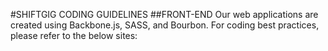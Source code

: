 #SHIFTGIG CODING GUIDELINES
##FRONT-END
Our web applications are created using Backbone.js, SASS, and Bourbon. For coding best practices, please refer to the below sites:
<!--get some dang links from Adam-->

<!--Old ass rules by Nathan below-->
<!--
This guide is a living reference for our front-end best practices. View its file structure, core assets, class names, etc as a learning tool. Following these guidelines will ensure projects can be easily interpreted by any developer. Failure to follow them will be met with consequence! They're also open to evolution, suggestion and bribery. Please send all whiskey and/or energy drinks to <a href="mailto:nathan@shiftgig.com">Nathan</a>.

<div class="flash-notice"><strong>There's Bourbon in our SASS!</strong><br/> Bourbon provides a wealth of handy SASS shortcuts and functions that help you write styles faster. It is encouraged that you take advantage of these where it makes sense as they'll quickly become second nature. <a href="http://bourbon.io/docs/">Checkout the docs</a>.</div>

####Naming Conventions
Shiftgig's naming conventions consist of structured class names and meaningful hyphens (i.e., not using hyphens merely to separate words). This is to help work around the current limits of applying CSS to the DOM (i.e., the lack of style encapsulation) and to better communicate the relationships between classes.


####JavaScript

syntax: `js-<targetName>`

JavaScript-specific classes reduce the risk that changing the structure or theme of components will inadvertently affect any required JavaScript behavior and complex functionality. It is not necessary to use them in every case, just think of them as a tool in your utility belt. If you are creating a class, which you don't intend to use for styling, but instead only as a selector in JavaScript, you should probably be adding the js- prefix. In practice this looks like this:

`<a href="/login" class="btn btn-primary js-login"></a>`

Again, JavaScript-specific classes should not. be. styled.


####Utilities

Utilities can be applied directly to any element; multiple utilities can be used together; and utilities can be used alongside component classes.

Utilities exist because certain CSS properties and patterns are used frequently. For example: floats, containing floats, vertical alignment, text truncation. Relying on utilities can help to reduce repetition and provide consistent implementations. They also act as a philosophical alternative to functional (i.e. non-polyfill) mixins.

```html
<div class="u-clearfix">
  <p class="u-textTruncate">{$text}</p>
  <img class="u-pullLeft" src="{$src}" alt="">
  <img class="u-pullLeft" src="{$src}" alt="">
  <img class="u-pullLeft" src="{$src}" alt="">
</div>
```

__u-utilityName__

Syntax: `u-<utilityName>`

Utilities must use a camel case name, prefixed with a u namespace. What follows is an example of how various utilities can be used to create a simple structure within a component.

```html
<div class="u-clearfix">
  <a class="u-pullLeft" href="{$url}">
    <img class="u-block" src="{$src}" alt="">
  </a>
  <p class="u-sizeFill u-textBreak">
    …
  </p>
</div>
```

####Components

Syntax: `<componentName>[--modifierName|-descendantName]`

Component driven development offers several benefits when reading and writing HTML and CSS:

It helps to distinguish between the classes for the root of the component, descendant elements, and modifications.
It keeps the specificity of selectors low.
It helps to decouple presentation semantics from document semantics.
You can think of components as custom elements that enclose specific semantics, styling, and behavior.


#####ComponentName

The component's name must be written in camel case.

```html
.myComponent { /* … */ }
<article class="myComponent">
  …
</article>
```

__componentName--modifierName__

A component modifier is a class that modifies the presentation of the base component in some form. Modifier names must be written in camel case and be separated from the component name by two hyphens. The class should be included in the HTML in addition to the base component class.

```html
/* Core button */
.btn { /* … */ }
/* Default button style */
.btn--default { /* … */ }
<button class="btn btn--primary">…</button>
```

__componentName-descendantName__

A component descendant is a class that is attached to a descendant node of a component. It's responsible for applying presentation directly to the descendant on behalf of a particular component. Descendant names must be written in camel case.

```html
<article class="comment">
  <header class="comment-header">
    <img class="comment-avatar" src="{$src}" alt="{$alt}">
    …
  </header>
  <div class="comment-body">
    …
  </div>
</article>
```

__componentName.is-stateOfComponent__

Use is-stateName for state-based modifications of components. The state name must be Camel case. Never style these classes directly; they should always be used as an adjoining class.

JS can add/remove these classes. This means that the same state names can be used in multiple contexts, but every component must define its own styles for the state (as they are scoped to the component).

```html
.comment { /* … */ }
.comment.is-expanded { /* … */ }
<article class="comment is-expanded">
  …
</article>
```

####Variables

Syntax: `<property>-<value>[--componentName]`

Variable names in our CSS are also strictly structured. This syntax provides strong associations between property, use, and component.

The following variable definition is a color property, with the value grayLight, for use with the highlightMenu component.

`$color-grayLight--highlightMenu: rgb(51, 51, 50);`

####Colors

When implementing feature styles, you should only be using color variables provided by colors.scss.
Quick Reference: https://kuler.adobe.com/Shiftgig-2-color-theme-3835325/

When adding a color variable to colors.scss, using RGB and RGBA color units are preferred over hex, named, HSL, or HSLA values.

_Right:_

```css
rgb(50, 50, 50);
rgba(50, 50, 50, 0.2);
```

_Wrong:_

```css
#FFF;
#FFFFFF;
white;
hsl(120, 100%, 50%);
hsla(120, 100%, 50%, 1);
```

__z-index scale__

Please use the z-index scale defined in z-index.scss.

`$zIndex-1 - $zIndex-9` are provided. Nothing should be higher then `$zIndex-9`.


####Font Weight

We've made our imported fonts super easy to work with. All 4 weights can be called using, "MuseoSans" then simply adding the weight you want. Eg: `font-weight: 700` Supported weights follow.

```css
font-weight: 100;
font-weight: 300; //Default
font-weight: 700;
font-weight: 900;
```

Refer to _typography.scss for type size, letter-spacing, and line height. Raw sizes, spaces, and line heights should be avoided outside of _typography.scss. Font sizes are generated in _variables.scss

```css
$fontSize-smallest
$fontSize-smaller
$fontSize-small
$fontSize-base //18px
$fontSize-large
$fontSize-larger
$fontSize-largest
$fontSize-tooDamnBig //Reserved for special headings
```


####Line Height

Typography.scss also provides a line height scale. This should be used for blocks of text.

_ex:_

```css
$lineHeight-tighter
$lineHeight-tight
$lineHeight-base //29px
$lineHeight-loose
$lineHeight-looser
```

Alternatively, when using line height to vertically center a single line of text, be sure to set the line height to the height of the container - 1.

```css
.btn {
  height: 50px;
  line-height: 49px;
}
```

####Letter spacing

Letter spacing should also be controlled with the following var scale.

```
$letterSpacing-tightest
$letterSpacing-tighter
$letterSpacing-tight
$letterSpacing-normal
$letterSpacing-loose
$letterSpacing-looser
```


####Formatting

The following are some high level page formatting style rules.

__Spacing__

CSS rules should be comma separated but live on new lines:

_Right:_

```css
.content,
.content-edit {
  …
}
```

_Wrong:_

```css
.content, .content-edit {
  …
}
```

CSS blocks should be separated by a single new line. not two. not 0.

_Right:_

```css
.content {
  …
}
.content-edit {
  …
}
```

_Wrong:_

```css
.content {
  …
}

.content-edit {
  …
}
```

__Quotes__

Quotes are optional in CSS. We use double quotes as it is visually clearer that the string is not a selector or a style property.

_Right:_

```css
background-image: url("/img/you.jpg");
font-family: "Helvetica Neue Light", "Helvetica Neue", Helvetica, Arial;
```

_Wrong:_

```css
background-image: url(/img/you.jpg);
font-family: Helvetica Neue Light, Helvetica Neue, Helvetica, Arial;
```

####Performance

__Specificity__

Although in the name (cascading style sheets) cascading can introduce unnecessary performance overhead for applying styles. Take the following example:

`ul.user-list li span a:hover { color: red; }`

Styles are resolved during the renderer's layout pass. The selectors are resolved right to left, exiting when it has been detected the selector does not match. Therefore, in this example every a tag has to be inspected to see if it resides inside a span and a list. As you can imagine this requires a lot of DOM walking and and for large documents can cause a significant increase in the layout time. For further reading checkout: https://developers.google.com/speed/docs/best-practices/rendering#UseEfficientCSSSelectors

If we know we want to give all a elements inside the .user-list red on hover we can simplify this style to:

```css
.user-list > a:hover {
  color: red;
}
```

If we want to only style specific a elements inside .user-list we can give them a specific class:

```css
.user-list > .link-primary:hover {
  color: red;
}
```

-->